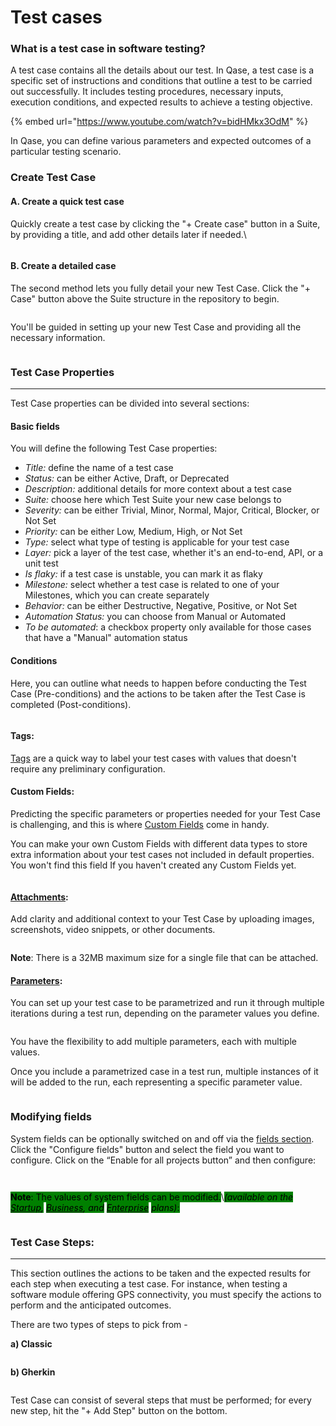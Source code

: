 # Test cases

### What is a test case in software testing?

A test case contains all the details about our test. In Qase, a test case is a specific set of instructions and conditions that outline a test to be carried out successfully. It includes testing procedures, necessary inputs, execution conditions, and expected results to achieve a testing objective.



{% embed url="https://www.youtube.com/watch?v=bidHMkx3OdM" %}

In Qase, you can define various parameters and expected outcomes of a particular testing scenario.

### Create Test Case

#### **A. Create a quick test case**

Quickly create a test case by clicking the "+ Create case" button in a Suite, by providing a title, and add other details later if needed.\


<figure><img src="https://qase.intercom-attachments-7.com/i/o/597420317/ea4b8f8ab7dc18af2b8cbbe4/egFNtoNmYO7hhcRJQiiNIzQbZDjKRSvNaO6uof3AbCyNeM0CAm6ERYLqyGjo3fDKm_Wn4Eys7sjUSZBuQcZ4UWZxrvKT16PP1Qm7ioXZi8dh_YCr7OJnLychgtSDfovmK99hh63nwH0QBX994EnCN4CnIZKOyhncLCnj5aY_yuutDwr84pJIZoo0cw" alt=""><figcaption></figcaption></figure>

#### B. Create a detailed case <a href="#h_d28f22cf2c" id="h_d28f22cf2c"></a>

The second method lets you fully detail your new Test Case. Click the "+ Case" button above the Suite structure in the repository to begin.

<figure><img src="https://qase.intercom-attachments-7.com/i/o/595197281/b73533d59557eaf819288a31/HlGLKL9dIthmvhNva6qWsilLOm8Q9K-0M9Ec7kKQ0szWslDd2UC9aW3UOUCzI1BDXwpuS0b7GJN0MCxhC67q4rXrEkBn_TtXiIV51wYwqNuH9_PRAYOm2oASrmPfJhG5OmmFSlLqaOc1hLwRcFzN3_JhEqAZNUZHNNa6bASEQaJzrW_612ClywVRmQ" alt=""><figcaption></figcaption></figure>

You'll be guided in setting up your new Test Case and providing all the necessary information.

<figure><img src="../../../.gitbook/assets/image (4).png" alt=""><figcaption></figcaption></figure>

### Test Case Properties <a href="#h_5493a9da30" id="h_5493a9da30"></a>

***

Test Case properties can be divided into several sections:

#### Basic fields <a href="#h_e668c8881a" id="h_e668c8881a"></a>

You will define the following Test Case properties:

* _Title:_ define the name of a test case
* _Status:_ can be either Active, Draft, or Deprecated
* _Description:_ additional details for more context about a test case
* _Suite:_ choose here which Test Suite your new case belongs to
* _Severity:_ can be either Trivial, Minor, Normal, Major, Critical, Blocker, or Not Set
* _Priority:_ can be either Low, Medium, High, or Not Set
* _Type:_ select what type of testing is applicable for your test case
* _Layer:_ pick a layer of the test case, whether it's an end-to-end, API, or a unit test
* _Is flaky:_ if a test case is unstable, you can mark it as flaky
* _Milestone:_ select whether a test case is related to one of your Milestones, which you can create separately
* _Behavior:_ can be either Destructive, Negative, Positive, or Not Set
* _Automation Status:_ you can choose from Manual or Automated
* _To be automated_: a checkbox property only available for those cases that have a "Manual" automation status

#### Conditions <a href="#h_564c734a0e" id="h_564c734a0e"></a>

Here, you can outline what needs to happen before conducting the Test Case (Pre-conditions) and the actions to be taken after the Test Case is completed (Post-conditions).



<figure><img src="../../../.gitbook/assets/Screenshot 2024-02-06 at 10.19.37 AM.png" alt=""><figcaption></figcaption></figure>

#### Tags: <a href="#h_2e6441f7a0" id="h_2e6441f7a0"></a>

[Tags](https://help.qase.io/en/articles/5563696-tags) are a quick way to label your test cases with values that doesn't require any preliminary configuration.

#### Custom Fields: <a href="#h_19af747eb1" id="h_19af747eb1"></a>

Predicting the specific parameters or properties needed for your Test Case is challenging, and this is where [Custom Fields](https://docs.qase.io/administration/workspace-management/custom-fields) come in handy.

You can make your own Custom Fields with different data types to store extra information about your test cases not included in default properties. You won't find this field If you haven't created any Custom Fields yet.

<figure><img src="../../../.gitbook/assets/Screenshot 2024-02-06 at 10.20.32 AM.png" alt=""><figcaption></figcaption></figure>

#### [Attachments](https://docs.qase.io/administration/workspace-management/attachments): <a href="#h_f96083cf3f" id="h_f96083cf3f"></a>

Add clarity and additional context to your Test Case by uploading images, screenshots, video snippets, or other documents.



<figure><img src="../../../.gitbook/assets/attachments.png" alt=""><figcaption></figcaption></figure>

**Note**: There is a 32MB maximum size for a single file that can be attached.

#### [Parameters](https://docs.qase.io/general/get-started-with-the-qase-platform/test-cases/test-case-parameters): <a href="#h_1066185940" id="h_1066185940"></a>

You can set up your test case to be parametrized and run it through multiple iterations during a test run, depending on the parameter values you define.

<figure><img src="../../../.gitbook/assets/parameters.png" alt=""><figcaption></figcaption></figure>



You have the flexibility to add multiple parameters, each with multiple values.

Once you include a parametrized case in a test run, multiple instances of it will be added to the run, each representing a specific parameter value.

<figure><img src="../../../.gitbook/assets/Screenshot 2024-02-06 at 10.25.13 AM.png" alt=""><figcaption></figcaption></figure>

### Modifying fields <a href="#h_17351d6aea" id="h_17351d6aea"></a>

System fields can be optionally switched on and off via the [fields section](https://help.qase.io/en/articles/6705423-workspace-management-fields). Click the "Configure fields" button and select the field you want to configure. Click on the “Enable for all projects button” and then configure:



<figure><img src="../../../.gitbook/assets/modifying fields.png" alt=""><figcaption></figcaption></figure>



<figure><img src="../../../.gitbook/assets/enable for all projects.png" alt=""><figcaption></figcaption></figure>

<mark style="background-color:green;">**Note**</mark><mark style="background-color:green;">: The values of system fields can be modified.</mark>\ <mark style="background-color:green;">​</mark> <mark style="background-color:green;"></mark>_<mark style="background-color:green;">(available on the</mark>_ [_<mark style="background-color:green;">Startup</mark>_](https://help.qase.io/en/articles/5563728-startup-plan)_<mark style="background-color:green;">,</mark>_ [_<mark style="background-color:green;">Business</mark>_](https://help.qase.io/en/articles/5563727-business-plan)_<mark style="background-color:green;">, and</mark>_ [_<mark style="background-color:green;">Enterprise</mark>_](https://help.qase.io/en/articles/6640055-enterprise-plan) _<mark style="background-color:green;">plans)</mark>_<mark style="background-color:green;">:</mark>

<figure><img src="../../../.gitbook/assets/values.png" alt=""><figcaption></figcaption></figure>

### Test Case Steps: <a href="#h_8b8d83c628" id="h_8b8d83c628"></a>

***

This section outlines the actions to be taken and the expected results for each step when executing a test case. For instance, when testing a software module offering GPS connectivity, you must specify the actions to perform and the anticipated outcomes.

There are two types of steps to pick from -

**a) Classic**



<figure><img src="../../../.gitbook/assets/classic.png" alt=""><figcaption></figcaption></figure>

**b) Gherkin**

<figure><img src="../../../.gitbook/assets/gherkin.png" alt=""><figcaption></figcaption></figure>

Test Case can consist of several steps that must be performed; for every new step, hit the "+ Add Step" button on the bottom.



<figure><img src="../../../.gitbook/assets/add step.png" alt=""><figcaption></figcaption></figure>
